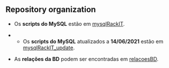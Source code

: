 ## Repository organization

* Os **scripts do MySQL** estão em [mysqlRackIT](https://github.com/RackITPW/report/tree/main/bd/mysqlRackIT).
* * Os **scripts do MySQL** atualizados a **14/06/2021** estão em [mysqlRackIT_update](https://github.com/RackITPW/report/tree/main/bd/mysqlRackIT_update).

* As **relações da BD** podem ser encontradas em [relacoesBD](https://github.com/RackITPW/report/tree/main/bd/relacoesBD).

